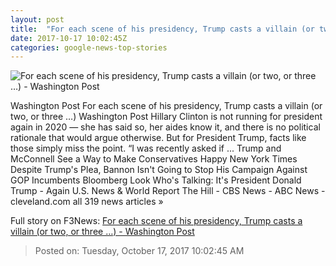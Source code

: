 ```yaml
---
layout: post
title:  "For each scene of his presidency, Trump casts a villain (or two, or three …) - Washington Post"
date: 2017-10-17 10:02:45Z
categories: google-news-top-stories
---
```


![For each scene of his presidency, Trump casts a villain (or two, or three …) - Washington Post](https://img.washingtonpost.com/rf/image_1484w/2010-2019/WashingtonPost/2017/10/17/National-Politics/Images/Botsford171016Trump21136.JPG?t=20170517)

Washington Post For each scene of his presidency, Trump casts a villain (or two, or three …) Washington Post Hillary Clinton is not running for president again in 2020 — she has said so, her aides know it, and there is no political rationale that would argue otherwise. But for President Trump, facts like those simply miss the point. “I was recently asked if ... Trump and McConnell See a Way to Make Conservatives Happy New York Times Despite Trump's Plea, Bannon Isn't Going to Stop His Campaign Against GOP Incumbents Bloomberg Look Who's Talking: It's President Donald Trump - Again U.S. News & World Report The Hill - CBS News - ABC News - cleveland.com all 319 news articles »


Full story on F3News: [For each scene of his presidency, Trump casts a villain (or two, or three …) - Washington Post](http://www.f3nws.com/n/WyY3VD)

> Posted on: Tuesday, October 17, 2017 10:02:45 AM
